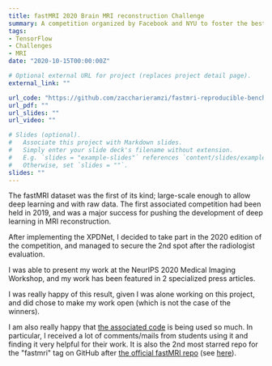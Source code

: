 ```yaml
---
title: fastMRI 2020 Brain MRI reconstruction Challenge
summary: A competition organized by Facebook and NYU to foster the best reconstruction algorithms.
tags:
- TensorFlow
- Challenges
- MRI
date: "2020-10-15T00:00:00Z"

# Optional external URL for project (replaces project detail page).
external_link: ""

url_code: "https://github.com/zaccharieramzi/fastmri-reproducible-benchmark"
url_pdf: ""
url_slides: ""
url_video: ""

# Slides (optional).
#   Associate this project with Markdown slides.
#   Simply enter your slide deck's filename without extension.
#   E.g. `slides = "example-slides"` references `content/slides/example-slides.md`.
#   Otherwise, set `slides = ""`.
slides: ""
---
```


The fastMRI dataset was the first of its kind; large-scale enough to allow deep learning and with raw data.
The first associated competition had been held in 2019, and was a major success for pushing the development of deep learning in MRI reconstruction.

After implementing the XPDNet, I decided to take part in the 2020 edition of the competition, and managed to secure the 2nd spot after the radiologist evaluation.

I was able to present my work at the NeurIPS 2020 Medical Imaging Workshop, and my work has been featured in 2 specialized press articles.

I was really happy of this result, given I was alone working on this project, and did chose to make my work open (which is not the case of the winners).

I am also really happy that [the associated code](https://github.com/zaccharieramzi/fastmri-reproducible-benchmark) is being used so much.
In particular, I received a lot of comments/mails from students using it and finding it very helpful for their work.
It is also the 2nd most starred repo for the "fastmri" tag on GitHub after [the official fastMRI repo](https://github.com/facebookresearch/fastMRI) (see [here](https://github.com/topics/fastmri)).
